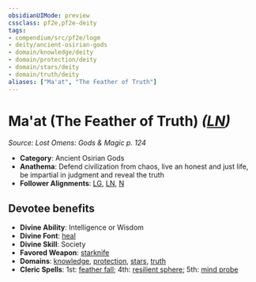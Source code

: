 ```yaml
---
obsidianUIMode: preview
cssclass: pf2e,pf2e-deity
tags:
- compendium/src/pf2e/logm
- deity/ancient-osirian-gods
- domain/knowledge/deity
- domain/protection/deity
- domain/stars/deity
- domain/truth/deity
aliases: ["Ma'at", "The Feather of Truth"]
---
```

# Ma'at (The Feather of Truth) *([LN](/rules/traits/lawful-neutral-b1.md))*  
*Source: Lost Omens: Gods & Magic p. 124*  

- **Category**: Ancient Osirian Gods
- **Anathema**: Defend civilization from chaos, live an honest and just life, be impartial in judgment and reveal the truth
- **Follower Alignments**: [LG](/rules/traits/lawful-goo-b1.md), [LN](/rules/traits/lawful-neutral-b1.md), [N](/rules/traits/neutral-b1.md)

## Devotee benefits

- **Divine Ability**: Intelligence or Wisdom
- **Divine Font**: [heal](/compendium/spells/heal.md)
- **Divine Skill**: Society
- **Favored Weapon**: [starknife](/compendium/equipment/items/starknife.md)
- **Domains**: [knowledge](/compendium/setting/domains.md#Knowledge), [protection](/compendium/setting/domains.md#Protection), [stars](/compendium/setting/domains.md#Stars), [truth](/compendium/setting/domains.md#Truth)
- **Cleric Spells**: 1st: [feather fall](/compendium/spells/feather-fall.md); 4th: [resilient sphere](/compendium/spells/resilient-sphere.md); 5th: [mind probe](/compendium/spells/mind-probe.md)